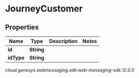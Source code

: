 # JourneyCustomer


## Properties

| Name | Type | Description | Notes |
| ------------ | ------------- | ------------- | ------------- |
| **id** | **String** |  |  |
| **idType** | **String** |  |  |




_cloud.genesys.webmessaging.sdk:web-messaging-sdk:12.0.0_
